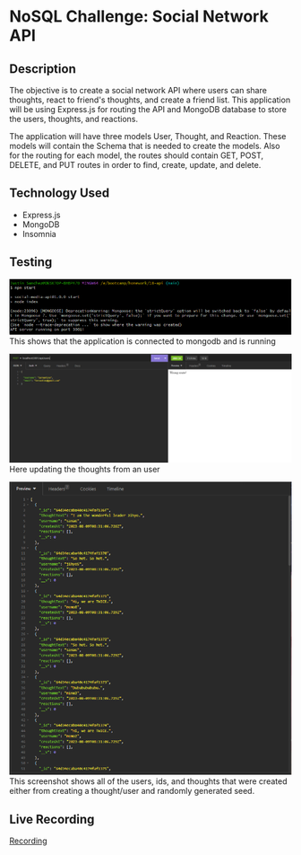 # NoSQL Challenge: Social Network API

## Description
The objective is to create a social network API where users can share thoughts, react to friend's thoughts, and create a friend list. This application
will be using Express.js for routing the API and MongoDB database to store the users, thoughts, and reactions. 

The application will have three models User, Thought, and Reaction. These models will contain the Schema that is needed to create the models. Also for the routing for each model, the routes should contain GET, POST, DELETE, and PUT routes in order to find, create, update, and delete. 

## Technology Used
- Express.js
- MongoDB
- Insomnia

## Testing
![alt text](images/screenshot1.PNG)
This shows that the application is connected to  mongodb and is running

![alt text](images/screenshot2.PNG)
Here updating the thoughts from an user

![alt text](images/screenshot3.PNG)
This screenshot shows all of the users, ids, and thoughts that were created either from creating a thought/user and randomly generated seed.

## Live Recording
[Recording](https://drive.google.com/file/d/1_PsFiLeYGYt13ecq3UGrF5DKcZiZay2X/view)